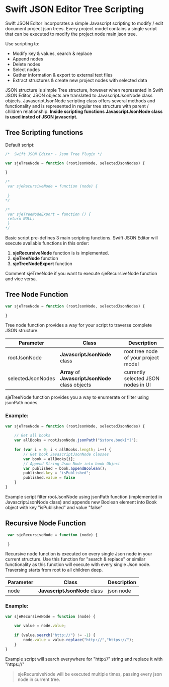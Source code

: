 
# Swift JSON Editor Tree Scripting

Swift JSON Editor incorporates a simple Javascript scripting to modify / edit document project json trees. Every project model contains a single script that can be executed to modify the project node main json tree.

Use scripting to:

- Modify key & values, search & replace
- Append nodes
- Delete nodes
- Select nodes
- Gather information & export to external text files
- Extract structures & create new project nodes with selected data

JSON structure is simple Tree structure, however when represented in Swift JSON Editor, JSON objects are translated to JavascriptJsonNode class objects. JavascriptJsonNode scripting class offers several methods and functionality and is represented in regular tree structure with parent / children relationship. **Inside scripting functions JavascriptJsonNode class is used insted of JSON javascript.**

## Tree Scripting functions

Default script:

```javascript
/*  Swift JSON Editor - Json Tree Plugin */

var sjeTreeNode = function (rootJsonNode, selectedJsonNodes) {
    
}

/*
 var sjeRecursiveNode = function (node) {
 
 }
*/

/*
 var sjeTreeNodeExport = function () {
 return NULL;
 }
*/

```

Basic script pre-defines 3 main scripting functions. Swift JSON Editor will execute available functions in this order:

1. **sjeRecursiveNode** function is is implemented.
2. **sjeTreeNode** function 
3. **sjeTreeNodeExport** function

Comment sjeTreeNode if you want to execute sjeRecursiveNode function and vice versa. 

## Tree Node Function

```javascript
var sjeTreeNode = function (rootJsonNode, selectedJsonNodes) {
    
}
```

Tree node function provides a way for your script to traverse complete JSON structure. 

| Parameter | Class | Description |
|---|----|----|
| rootJsonNode | **JavascriptJsonNode** class | root tree node of your project model |
| selectedJsonNodes | **Array** of **JavascriptJsonNode** class objects  | currently selected JSON nodes in UI |

sjeTreeNode function provides you a way to enumerate or filter using jsonPath nodes. 

### Example:

```javascript
var sjeTreeNode = function (rootJsonNode, selectedJsonNodes) {
   
  	// Get all books
  	var allBooks = rootJsonNode.jsonPath("$store.book[*]");
  
    for (var i = 0; i < allBooks.length; i++) {
  		// Get book JavascriptJsonNode classes
  		var book = allBooks[i];
  		// Append String Json Node into book Object
      	var published = book.appendBoolean();
      	published.key = "isPublished";
      	published.value = false
	}
}
```

Example script filter rootJsonNode using jsonPath function (implemented in JavascriptJsonNode class) and appends new Boolean element into Book object with key "isPublished" and value "false"

## Recursive Node Function

```javascript
 var sjeRecursiveNode = function (node) {
 
 }
```

Recursive node function is executed on every single Json node in your current structure. Use this function for "search & replace" or similar functionality as this function will execute with every single Json node. Traversing starts from root to all children deep.

| Parameter | Class | Description |
|---|----|----|
| node | **JavascriptJsonNode** class | json node  |


### Example:

```javascript
var sjeRecursiveNode = function (node) {
 
   	var value = node.value;
  
   	if (value.search("http://") != -1) {
   		node.value = value.replace("http://","https://");
	}
}
```

Example script will search everywhere for "http://" string and replace it with "https://"

> sjeRecursiveNode will be executed multiple times, passing every json node in current tree.



